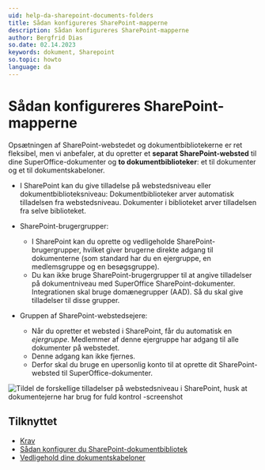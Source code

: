 ```yaml
---
uid: help-da-sharepoint-documents-folders
title: Sådan konfigureres SharePoint-mapperne
description: Sådan konfigureres SharePoint-mapperne
author: Bergfrid Dias
so.date: 02.14.2023
keywords: dokument, Sharepoint
so.topic: howto
language: da
---
```


# Sådan konfigureres SharePoint-mapperne

Opsætningen af SharePoint-webstedet og dokumentbibliotekerne er ret fleksibel, men vi anbefaler, at du opretter et **separat SharePoint-websted** til dine SuperOffice-dokumenter og **to dokumentbiblioteker**: et til dokumenter og et til dokumentskabeloner.

* I SharePoint kan du give tilladelse på webstedsniveau eller dokumentbiblioteksniveau:
Dokumentbiblioteker arver automatisk tilladelsen fra webstedsniveau.
Dokumenter i biblioteket arver tilladelsen fra selve biblioteket.

* SharePoint-brugergrupper:
  * I SharePoint kan du oprette og vedligeholde SharePoint-brugergrupper, hvilket giver brugerne direkte adgang til dokumenterne (som standard har du en ejergruppe, en medlemsgruppe og en besøgsgruppe).
  * Du kan ikke bruge SharePoint-brugergrupper til at angive tilladelser på dokumentniveau med SuperOffice SharePoint-dokumenter. Integrationen skal bruge domænegrupper (AAD). Så du skal give tilladelser til disse grupper.

* Gruppen af SharePoint-webstedsejere:
  * Når du opretter et websted i SharePoint, får du automatisk en *ejergruppe*. Medlemmer af denne ejergruppe har adgang til alle dokumenter på webstedet.
  * Denne adgang kan ikke fjernes.
  * Derfor skal du bruge en upersonlig konto til at oprette dit SharePoint-websted til SuperOffice-dokumenter.

![Tildel de forskellige tilladelser på webstedsniveau i SharePoint, husk at dokumentejerne har brug for fuld kontrol -screenshot][img1]

## Tilknyttet

* [Krav][1]
* [Sådan konfigurer du SharePoint-dokumentbibliotek][3]
* [Vedligehold dine dokumentskabeloner][2]

<!-- Referenced links -->
[1]: index.md
[2]: ../../../../admin/lists/learn/add-template.md
[3]: ../set-up.md

<!-- Referenced images -->
[img1]: media/admin-preferences-documentlibrary-sharepoint-permissions.png
